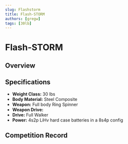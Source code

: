 ```yaml
---
slug: Flashstorm
title: Flash-STORM
authors: [gregw]
tags: [30lb]
---
```


# Flash-STORM

## Overview
<!-- A brief description of the bot, its design, and its capabilities.-->


## Specifications
- **Weight Class:** 30 lbs
- **Body Material:** Steel Composite
- **Weapon:** Full body Ring Spinner
- **Weapon Drive:** 
- **Drive:** Full Walker
- **Power:** 4s2p LiHv hard case batteries in a 8s4p config

## Competition Record

<!-- ## Gallery -->

<!-- ## Media Coverage -->

<!--  Links to articles, videos, or other media coverage of the bot. -->

